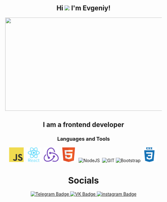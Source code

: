 <h2 align="center">
  Hi
  <img src="https://media.giphy.com/media/hvRJCLFzcasrR4ia7z/giphy.gif" width="30px"/>
  I'm Evgeniy!
</h2>
<div align="center">
  <img src="https://media.giphy.com/media/dWesBcTLavkZuG35MI/giphy.gif" width="600" height="300"/>
</div>
<h2 align="center">
  I am a frontend developer
</h2>
<div align="center">
<h3 >
Languages and Tools
</h3>
  <img src="https://github.com/devicons/devicon/blob/master/icons/javascript/javascript-original.svg" title="JavaScript" alt="JavaScript" width="48" height="48"/>&nbsp;
  <img src="https://github.com/devicons/devicon/blob/master/icons/react/react-original-wordmark.svg" title="React" alt="React" width="48" height="48"/>&nbsp;
  <img src="https://github.com/devicons/devicon/blob/master/icons/redux/redux-original.svg" title="Redux" alt="Redux " width="48" height="48"/>&nbsp;
  <img src="https://github.com/devicons/devicon/blob/master/icons/html5/html5-original.svg" title="HTML5" alt="HTML" width="48" height="48"/>&nbsp;
  <img src="https://cdn.jsdelivr.net/gh/devicons/devicon/icons/nodejs/nodejs-original.svg" title="NodeJS" alt="NodeJS" width="48" height="48"/>&nbsp;
  <img src="https://cdn.jsdelivr.net/gh/devicons/devicon/icons/git/git-original.svg" title="GIT" width="48" height="48" alt="GIT"/>
  <img src="https://cdn.jsdelivr.net/gh/devicons/devicon/icons/bootstrap/bootstrap-plain.svg" title="Bootstrap" width="48" height="48"alt="Bootstrap"/>
  <img src="https://github.com/devicons/devicon/blob/master/icons/css3/css3-plain-wordmark.svg"  title="CSS3" alt="CSS" width="48" height="48"/>&nbsp;
</div>

<h1 align="center">
  Socials
</h1>
<div id="badges" align="center">
  <a href="https://t.me/EvgeniyGordienko">
    <img src="https://img.shields.io/badge/Telegram-blue?style=for-the-badge&logo=telegram&logoColor=white" alt="Telegram Badge"/>
  </a>
   <a href="https://vk.com/ev_gordienko">
    <img src="https://img.shields.io/badge/vk-blue?style=for-the-badge&logo=vk&logoColor=white" alt="VK Badge"/>
  </a>
  <a href="your-youtube-URL">
    <img src="https://img.shields.io/badge/instagram-mediumorchid?style=for-the-badge&logo=instagram&logoColor=white" alt="instagram Badge"/>
  </a>
</div>
